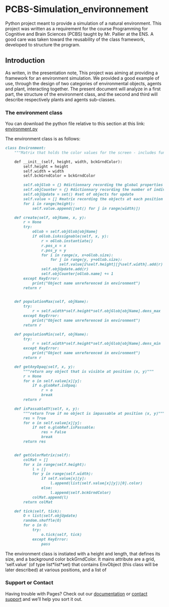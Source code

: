 # PCBS-Simulation_environnement
Python project meant to provide a simulation of a natural environment. This project was written as a requirement for the course Programming for Cognitive and Brain Sciences (PCBS) taught by Mr. Pallier at the ENS. A good care was taken toward the reusability of the class framework, developed to structure the program.

## Introduction

As writen, in the presentation note, This project was aiming at providing a framework for an environment simulation. We provided a good example of use, through the design of two categories of environmental objects, agents and plant, interacting together.
The present document will analyze in a first part, the structure of the environment class, and the second and third will describe respectively plants and agents sub-classes.

### The environment class

You can download the python file relative to this section at this link:
[environment.py](environment.py)

The environment class is as follows:

```markdown
class Environment:
    """Matrix that holds the color values for the screen - includes functions to integrate the environment objects."""

    def __init__(self, height, width, bckGrndColor):
        self.height = height
        self.width = width
        self.bckGrndColor = bckGrndColor

        self.objGlob = {} #dictionnary recording the global properties for a specific type of object
        self.objCounter = {} #dictionnary recording the number of individuals per type of object
        self.objUpdate = set() #set of objects for update
        self.value = [] #matrix recording the objects at each position
        for i in range(height):
            self.value.append([set() for j in range(width)])

    def create(self, objName, x, y):
        r = None
        try:
            oGlob = self.objGlob[objName]
            if oGlob.isAssignable(self, x, y):
                r = oGlob.instantiate()
                r.pos_x = x
                r.pos_y = y
                for i in range(x, x+oGlob.size):
                    for j in range(y, y+oGlob.size):
                        self.value[i%self.height][j%self.width].add(r)
                self.objUpdate.add(r)
                self.objCounter[oGlob.name] += 1
        except KeyError:
            print("Object name unreferenced in environment")
        return r
            

    def populationMax(self, objName):
        try:
            r = self.width*self.height*self.objGlob[objName].dens_max
        except KeyError:
            print("Object name unreferenced in environment")
        return r

    def populationMin(self, objName):
        try:
            r = self.width*self.height*self.objGlob[objName].dens_min
        except KeyError:
            print("Object name unreferenced in environment")
        return r

    def getAnyOpaq(self, x, y):
        """return any object that is visible at position (x, y)"""
        r = None
        for o in self.value[x][y]:
            if o.globRef.isOpaq:
                r = o
                break
        return r

    def isPassableXY(self, x, y):
        """return True if no object is impassable at position (x, y)"""
        res = True
        for o in self.value[x][y]:
            if not o.globRef.isPassable:
                res = False
                break
        return res


    def getColorMatrix(self):
        colMat = []
        for x in range(self.height):
            l = []
            for y in range(self.width):
                if self.value[x][y]:
                    l.append(list(self.value[x][y])[0].color)
                else:
                    l.append(self.bckGrndColor)
            colMat.append(l)
        return colMat

    def tick(self, tick):
        O = list(self.objUpdate)
        random.shuffle(O)
        for o in O:
            try:
                o.tick(self, tick)
            except KeyError:
                pass

```
The environment class is instiated with a height and length, that defines its size, and a background color bckGrndColor.
It mains attribute are a grid, 'self.value' (of type list\*list\*set) that contains EnvObject (this class will be later described) at various positions, and a list of 



### Support or Contact

Having trouble with Pages? Check out our [documentation](https://help.github.com/categories/github-pages-basics/) or [contact support](https://github.com/contact) and we’ll help you sort it out.
